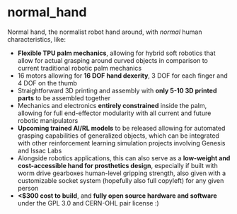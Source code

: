 # normal_hand
Normal hand, the normalist robot hand around, with *normal* human characteristics, like:

- **Flexible TPU palm mechanics**, allowing for hybrid soft robotics that allow for actual grasping around curved objects in comparison to current traditional robotic palm mechanics
- 16 motors allowing for **16 DOF hand dexerity**, 3 DOF for each finger and 4 DOF on the thumb
- Straightforward 3D printing and assembly with **only 5-10 3D printed parts** to be assembled together
- Mechanics and electronics **entirely constrained** inside the palm, allowing for full end-effector modularity with all current and future robotic manipulators
- **Upcoming trained AI/RL models** to be released allowing for automated grasping capabilities of generalized objects, which can be integrated with other reinforcement learning simulation projects involving Genesis and Issac Labs
- Alongside robotics applications, this can also serve as a **low-weight and cost-accessible hand for prosthetics design**, especially if built with worm drive gearboxes human-level gripping strength, also given with a customizable socket system (hopefully also full copyleft) for any given person
- **<$300 cost to build**, and **fully open source hardware and software** under the GPL 3.0 and CERN-OHL pair license :)
